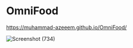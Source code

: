 # OmniFood

https://muhammad-azeeem.github.io/OmniFood/

![Screenshot (734)](https://user-images.githubusercontent.com/100563043/155965057-08a53452-0073-44db-906c-1a3c49ebf4d6.png)
